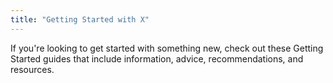 ```yaml
---
title: "Getting Started with X"
---
```


If you're looking to get started with something new, check out these Getting Started guides that include information, advice, recommendations, and resources.
